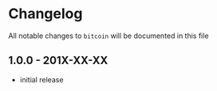 # Changelog

All notable changes to `bitcoin` will be documented in this file

## 1.0.0 - 201X-XX-XX

- initial release
